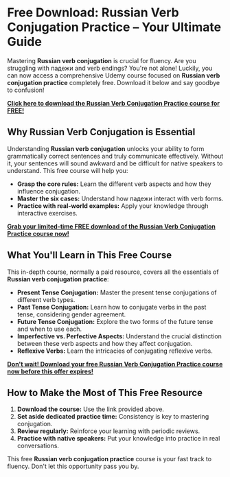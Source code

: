 # Free Download: Russian Verb Conjugation Practice – Your Ultimate Guide

Mastering **Russian verb conjugation** is crucial for fluency. Are you struggling with падежи and verb endings? You're not alone! Luckily, you can now access a comprehensive Udemy course focused on **Russian verb conjugation practice** completely free. Download it below and say goodbye to confusion!

[**Click here to download the Russian Verb Conjugation Practice course for FREE!**](https://udemywork.com/russian-verb-conjugation-practice)

## Why Russian Verb Conjugation is Essential

Understanding **Russian verb conjugation** unlocks your ability to form grammatically correct sentences and truly communicate effectively. Without it, your sentences will sound awkward and be difficult for native speakers to understand. This free course will help you:

*   **Grasp the core rules:** Learn the different verb aspects and how they influence conjugation.
*   **Master the six cases:** Understand how падежи interact with verb forms.
*   **Practice with real-world examples:** Apply your knowledge through interactive exercises.

[**Grab your limited-time FREE download of the Russian Verb Conjugation Practice course now!**](https://udemywork.com/russian-verb-conjugation-practice)

## What You'll Learn in This Free Course

This in-depth course, normally a paid resource, covers all the essentials of **Russian verb conjugation practice**:

*   **Present Tense Conjugation:** Master the present tense conjugations of different verb types.
*   **Past Tense Conjugation:** Learn how to conjugate verbs in the past tense, considering gender agreement.
*   **Future Tense Conjugation:** Explore the two forms of the future tense and when to use each.
*   **Imperfective vs. Perfective Aspects:** Understand the crucial distinction between these verb aspects and how they affect conjugation.
*   **Reflexive Verbs:** Learn the intricacies of conjugating reflexive verbs.

[**Don't wait! Download your free Russian Verb Conjugation Practice course now before this offer expires!**](https://udemywork.com/russian-verb-conjugation-practice)

## How to Make the Most of This Free Resource

1.  **Download the course:** Use the link provided above.
2.  **Set aside dedicated practice time:** Consistency is key to mastering conjugation.
3.  **Review regularly:** Reinforce your learning with periodic reviews.
4.  **Practice with native speakers:** Put your knowledge into practice in real conversations.

This free **Russian verb conjugation practice** course is your fast track to fluency. Don't let this opportunity pass you by.
